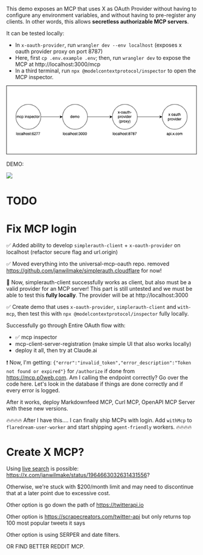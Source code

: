 This demo exposes an MCP that uses X as OAuth Provider without having to configure any environment variables, and without having to pre-register any clients. In other words, this allows **secretless authorizable MCP servers**.

It can be tested locally:

- In `x-oauth-provider`, run `wrangler dev --env localhost` (exposes x oauth provider proxy on port 8787)
- Here, first `cp .env.example .env`; then, run `wrangler dev` to expose the MCP at http://localhost:3000/mcp
- In a third terminal, run `npx @modelcontextprotocol/inspector` to open the MCP inspector.

![](demo.drawio.png)

DEMO:

![](small.gif)

# TODO

# Fix MCP login

✅ Added ability to develop `simplerauth-client` + `x-oauth-provider` on localhost (refactor secure flag and url.origin)

✅ Moved everything into the universal-mcp-oauth repo. removed https://github.com/janwilmake/simplerauth.cloudflare for now!

🤔 Now, simplerauth-client successfully works as client, but also must be a valid provider for an MCP server! This part is still untested and we must be able to test this **fully locally**. The provider will be at http://localhost:3000

✅ Create demo that uses `x-oauth-provider`, `simplerauth-client` and `with-mcp`, then test this with `npx @modelcontextprotocol/inspector` fully locally.

Successfully go through Entire OAuth flow with:

- ✅ mcp inspector
- mcp-client-server-registration (make simple UI that also works locally)
- deploy it all, then try at Claude.ai

❗️ Now, I'm getting: `{"error":"invalid_token","error_description":"Token not found or expired"}` for `/authorize` if done from https://mcp.p0web.com. Am I calling the endpoint correctly? Go over the code here. Let's look in the database if things are done correctly and if every error is logged.

After it works, deploy Markdownfeed MCP, Curl MCP, OpenAPI MCP Server with these new versions.

🔥🔥🔥🔥 After I have this.... I can finally ship MCPs with login. Add `withMcp` to `flaredream-user-worker` and start shipping `agent-friendly` workers. 🔥🔥🔥🔥

# Create X MCP?

Using [live search](https://docs.x.ai/docs/guides/live-search) is possible: https://x.com/janwilmake/status/1964663032631431556?

Otherwise, we're stuck with $200/month limit and may need to discontinue that at a later point due to excessive cost.

Other option is go down the path of https://twitterapi.io

Other option is https://scrapecreators.com/twitter-api but only returns top 100 most popular tweets it says

Other option is using SERPER and date filters.

OR FIND BETTER REDDIT MCP.
